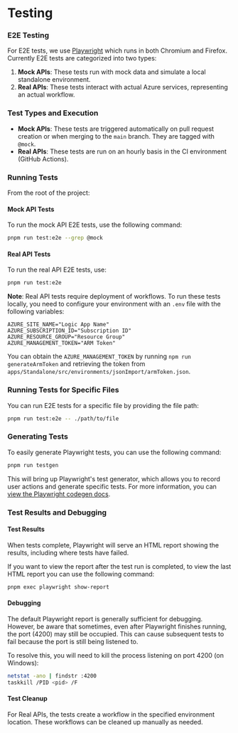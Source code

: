 # Testing

### E2E Testing

For E2E tests, we use [Playwright](https://playwright.dev/) which runs in both Chromium and Firefox. Currently E2E tests are categorized into two types:

1. **Mock APIs**: These tests run with mock data and simulate a local standalone environment.
2. **Real APIs**: These tests interact with actual Azure services, representing an actual workflow.

### Test Types and Execution

- **Mock APIs**: These tests are triggered automatically on pull request creation or when merging to the `main` branch. They are tagged with `@mock`.
- **Real APIs**: These tests are run on an hourly basis in the CI environment (GitHub Actions).

### Running Tests

From the root of the project:

#### Mock API Tests

To run the mock API E2E tests, use the following command:

```bash
pnpm run test:e2e --grep @mock
```

#### Real API Tests

To run the real API E2E tests, use:

```bash
pnpm run test:e2e
```

**Note**: Real API tests require deployment of workflows. To run these tests locally, you need to configure your environment with an `.env` file with the following variables:

```env
AZURE_SITE_NAME="Logic App Name"
AZURE_SUBSCRIPTION_ID="Subscription ID"
AZURE_RESOURCE_GROUP="Resource Group"
AZURE_MANAGEMENT_TOKEN="ARM Token"
```

You can obtain the `AZURE_MANAGEMENT_TOKEN` by running `npm run generateArmToken` and retrieving the token from `apps/Standalone/src/environments/jsonImport/armToken.json`.

### Running Tests for Specific Files

You can run E2E tests for a specific file by providing the file path:

```bash
pnpm run test:e2e -- ./path/to/file
```

### Generating Tests

To easily generate Playwright tests, you can use the following command:

```bash
pnpm run testgen
```

This will bring up Playwright's test generator, which allows you to record user actions and generate specific tests. For more information, you can [view the Playwright codegen docs](https://playwright.dev/docs/codegen).


### Test Results and Debugging

#### Test Results

When tests complete, Playwright will serve an HTML report showing the results, including where tests have failed.

If you want to view the report after the test run is completed, to view the last HTML report you can use the following command:

```bash
pnpm exec playwright show-report
```

#### Debugging
The default Playwright report is generally sufficient for debugging. However, be aware that sometimes, even after Playwright finishes running, the port (4200) may still be occupied. This can cause subsequent tests to fail because the port is still being listened to.

To resolve this, you will need to kill the process listening on port 4200 (on Windows):
```bash
netstat -ano | findstr :4200
taskkill /PID <pid> /F
```

#### Test Cleanup
For Real APIs, the tests create a workflow in the specified environment location. These workflows can be cleaned up manually as needed.